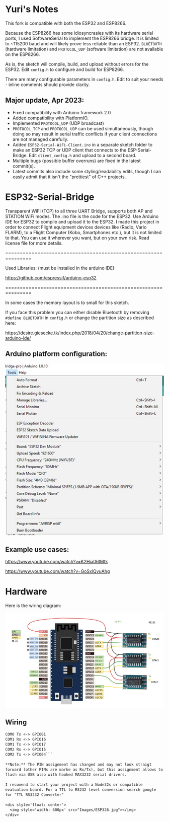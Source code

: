 # Yuri's Notes

This fork is compatible with both the ESP32 and ESP8266.

Because the ESP8266 has some idiosyncrasies with its hardware serial ports, I used SoftwareSerial to implement the ESP8266 bridge.  It is limited to ~115200 baud and will likely prove less reliable than an ESP32. `BLUETOOTH` (hardware limitation) and `PROTOCOL_UDP` (software limitation) are not available on the ESP8266.

As is, the sketch will compile, build, and upload without errors for the ESP32.  Edit `config.h` to configure and build for ESP8266.

There are many configurable parameters in `config.h`. Edit to suit your needs - inline comments should provide clarity.

## Major update, Apr 2023:
* Fixed compatibility with Arduino framework 2.0
* Added compatibility with PlatformIO.
* Implemented `PROTOCOL_UDP` (UDP broadcast)
* `PROTOCOL_TCP` and `PROTOCOL_UDP` can be used simultaneously, though doing so may result in serial traffic conflicts if your client connections are not managed carefully.
* Added `ESP32-Serial-WiFi-Client.ino` in a separate sketch folder to make an ESP32 TCP or UDP client that connects to the ESP-Serial-Bridge. Edit `client_config.h` and upload to a second board.
* Multiple bugs (possible buffer overruns) are fixed in the latest commit(s).
* Latest commits also include some styling/readability edits, though I can easily admit that it isn't the "prettiest" of C++ projects.

# ESP32-Serial-Bridge

Transparent WiFi (TCP) to all three UART Bridge, supports both AP and STATION WiFi modes. The .ino file is the code for the ESP32. Use Arduino IDE for ESP32 to compile and upload it to the ESP32.
I made this project in order to connect Flight equipment devices devices like (Radio, Vario FLARM), to a Flight Computer (Kobo, Smartphones etc.),  but it is not limited to that. You can use it wherever you want, but on your own risk. Read license file for more details.                                  

===============================================================

Used Libraries: (must be installed in the arduino IDE):

https://github.com/espressif/arduino-esp32

===============================================================

In some cases the memory layout is to small for this sketch.

If you face this problem you can either disable Bluetooth by removing `#define BLUETOOTH` in `config.h` or change the partition size as described here:

https://desire.giesecke.tk/index.php/2018/04/20/change-partition-size-arduino-ide/

## Arduino platform configuration:

<div style='float: center'>
  <img style='width: 600px' src="Images/Settings.jpg"></img>
</div>

## Example use cases:

https://www.youtube.com/watch?v=K2Hia06IMtk

https://www.youtube.com/watch?v=GoSxlQvuAhg

# Hardware
Here is the wiring diagram:
<div style='float: center'>
  <img style='width: 600px' src="Images/ESP32-SerialBridge.jpg"></img>
</div>

## Wiring
```COM0 Rx <-> GPIO21
COM0 Tx <-> GPIO01
COM1 Rx <-> GPIO16
COM1 Tx <-> GPIO17
COM2 Rx <-> GPIO15
COM2 Tx <-> GPIO04```

**Note:** The PIN assignment has changed and may not look straigt forward (other PINs are marke as Rx/Tx), but this assignment allows to flash via USB also with hooked MAX3232 serial drivers.

I recomend to start your project with a Node32s or compatible evaluation board. For a TTL to RS232 level conversion search google for "TTL RS3232 Converter"

<div style='float: center'>
  <img style='width: 600px' src="Images/ESP326.jpg"></img>
</div>
